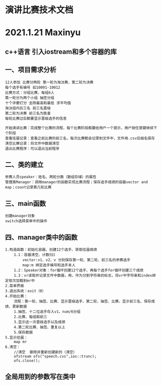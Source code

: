 # 演讲比赛技术文档
# 2021.1.21	Maxinyu

## c++语言 引入iostream和多个容器的库

## 一、项目需求分析
	12人参加 比赛分两轮 第一轮为淘汰赛，第二轮为决赛
	每个选手有编号 如10001-10012
	比赛方式：分组比赛，每组6人
	第一轮分为两个小组 抽签分组
	十个评委打分 去除最高和最低 求平均值
	淘汰组内后三名 前三名晋级
	第二轮为决赛 前三名为胜者
	每轮比赛过后都要显示晋级选手的信息

	开始演讲比赛：完成整个比赛的流程，每个比赛阶段都要给用户一个提示，用户按任意键继续下个阶段
	查看往届记录：查看之前比赛的前三名，每次比赛都会记录到文件中，文件用.csv后缀名保存
	清空比赛记录：将文件中数据清空
	退出比赛程序：可以退出当前程序

## 二、类的建立
	参赛人员speaker：姓名、两轮分数（数组存储）的属性
	管理类Manager：调用manager的函数实现比赛流程；保存选手成绩的容器vector and map；count记录第几轮比赛

## 三、main函数
	创建manager对象
	switch选择菜单中的操作

## 四、manager类中的函数
	1.构造函数：初始化容器、创建12个选手、获取往届成绩
		1.1：容器清空、计数归1
			vector:v1、v2、v 分别保存第一轮、第二轮、前三名的参赛选手
			map:m 绑定选手编号和选手本人
		1.2：Speaker对象：for循环创建12个选手、再每个选手for循环创建三个成绩
		1.3：vr读取并记录文件中数据，用，作为分割字符串的标志，将vr中字符串和index绑定依次加载到mr中
	2.菜单界面
	3.退出系统：exit（0）
	4.开始比赛：
		流程：第一轮、抽签、比赛、显示晋级选手、第二轮、抽签、比赛、显示前三名、保存成绩、更新数据
		1.抽签、十二位选手存入v1，num/6分组
		2.比赛、每组取前三
		3.显示这一次晋级选手以及成绩
		4.第二轮比赛、抽签、重复以上
		5.保存数据
	5.显示往届：
		map mr
	6.清空：
		//清空  删除并重新创建新的（清空）
		ofstream ofs("speech.cvs",ios::trunc);
		ofs.close();

## 全局用到的参数写在类中






